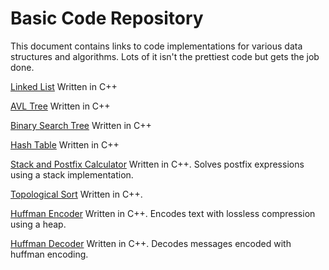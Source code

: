 # Basic Code Repository
This document contains links to code implementations for various data structures and algorithms.  Lots of it isn't the prettiest code but gets the job done.

[Linked List](code_repository/linked_list)
Written in C++

[AVL Tree](code_repository/avl_tree)
Written in C++

[Binary Search Tree](code_repository/binary_search_tree)
Written in C++

[Hash Table](code_repository/hash_table)
Written in C++

[Stack and Postfix Calculator](code_repository/stack_postfix)
Written in C++.  Solves postfix expressions using a stack implementation.

[Topological Sort](code_repository/topological_sort)
Written in C++.

[Huffman Encoder](code_repository/huffman_enc)
Written in C++.  Encodes text with lossless compression using a heap.

[Huffman Decoder](code_repository/huffman_dec)
Written in C++.  Decodes messages encoded with huffman encoding.
